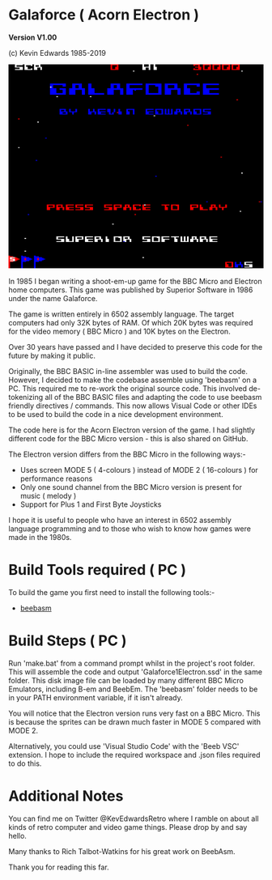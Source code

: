 # Galaforce ( Acorn Electron )

**Version V1.00**

(c) Kevin Edwards 1985-2019

![Screenshot](screenshot.png)

In 1985 I began writing a shoot-em-up game for the BBC Micro and Electron home computers. This game was published by Superior Software in 1986 under the name Galaforce.

The game is written entirely in 6502 assembly language. The target computers had only 32K bytes of RAM. Of which 20K bytes was required for the video memory ( BBC Micro ) and 10K bytes on the Electron.

Over 30 years have passed and I have decided to preserve this code for the future by making it public.

Originally, the BBC BASIC in-line assembler was used to build the code. However, I decided to make the codebase assemble using 'beebasm' on a PC. This required me to re-work the original source code. This involved de-tokenizing all of the BBC BASIC files and adapting the code to use beebasm friendly directives / commands. This now allows Visual Code or other IDEs to be used to build the code in a nice development environment.

The code here is for the Acorn Electron version of the game. I had slightly different code for the BBC Micro version - this is also shared on GitHub.

The Electron version differs from the BBC Micro in the following ways:-

* Uses screen MODE 5 ( 4-colours ) instead of MODE 2 ( 16-colours ) for performance reasons
* Only one sound channel from the BBC Micro version is present for music ( melody )
* Support for Plus 1 and First Byte Joysticks

I hope it is useful to people who have an interest in 6502 assembly language programming and to those who wish to know how games were made in the 1980s.


# Build Tools required ( PC )

To build the game you first need to install the following tools:-

* [beebasm](https://github.com/stardot/beebasm)


# Build Steps ( PC )

Run 'make.bat' from a command prompt whilst in the project's root folder. This will assemble the code and output 'Galaforce1Electron.ssd' in the same folder. This disk image file can be loaded by many different BBC Micro Emulators, including B-em and BeebEm. The 'beebasm' folder needs to be in your PATH environment variable, if it isn't already.

You will notice that the Electron version runs very fast on a BBC Micro. This is because the sprites can be drawn much faster in MODE 5 compared with MODE 2.

Alternatively, you could use 'Visual Studio Code' with the 'Beeb VSC' extension. I hope to include the required workspace and .json files required to do this.


# Additional Notes

You can find me on Twitter @KevEdwardsRetro where I ramble on about all kinds of retro computer and video game things. Please drop by and say hello.

Many thanks to Rich Talbot-Watkins for his great work on BeebAsm.

Thank you for reading this far.
